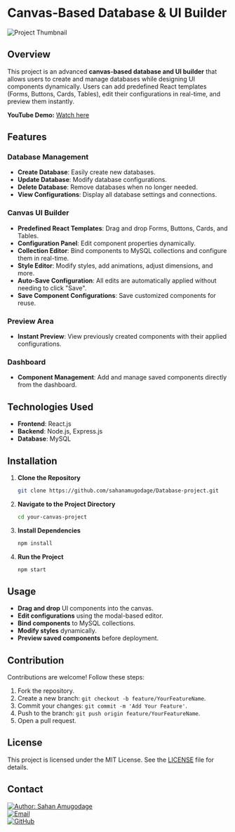 # Canvas-Based Database & UI Builder

![Project Thumbnail](https://img.youtube.com/vi/mumiHmbThKA/0.jpg)

## Overview

This project is an advanced **canvas-based database and UI builder** that allows users to create and manage databases while designing UI components dynamically. Users can add predefined React templates (Forms, Buttons, Cards, Tables), edit their configurations in real-time, and preview them instantly.

**YouTube Demo:** [Watch here](https://youtu.be/mumiHmbThKA?si=LLyPJwgCjdHjdUGW)

## Features

### Database Management

- **Create Database**: Easily create new databases.
- **Update Database**: Modify database configurations.
- **Delete Database**: Remove databases when no longer needed.
- **View Configurations**: Display all database settings and connections.

### Canvas UI Builder

- **Predefined React Templates**: Drag and drop Forms, Buttons, Cards, and Tables.
- **Configuration Panel**: Edit component properties dynamically.
- **Collection Editor**: Bind components to MySQL collections and configure them in real-time.
- **Style Editor**: Modify styles, add animations, adjust dimensions, and more.
- **Auto-Save Configuration**: All edits are automatically applied without needing to click "Save".
- **Save Component Configurations**: Save customized components for reuse.

### Preview Area

- **Instant Preview**: View previously created components with their applied configurations.

### Dashboard

- **Component Management**: Add and manage saved components directly from the dashboard.

## Technologies Used

- **Frontend**: React.js
- **Backend**: Node.js, Express.js
- **Database**: MySQL

## Installation

1. **Clone the Repository**
   ```bash
   git clone https://github.com/sahanamugodage/Database-project.git
   ```
2. **Navigate to the Project Directory**
   ```bash
   cd your-canvas-project
   ```
3. **Install Dependencies**
   ```bash
   npm install
   ```
4. **Run the Project**
   ```bash
   npm start
   ```

## Usage

- **Drag and drop** UI components into the canvas.
- **Edit configurations** using the modal-based editor.
- **Bind components** to MySQL collections.
- **Modify styles** dynamically.
- **Preview saved components** before deployment.

## Contribution

Contributions are welcome! Follow these steps:

1. Fork the repository.
2. Create a new branch: `git checkout -b feature/YourFeatureName`.
3. Commit your changes: `git commit -m 'Add Your Feature'`.
4. Push to the branch: `git push origin feature/YourFeatureName`.
5. Open a pull request.

## License

This project is licensed under the MIT License. See the [LICENSE](LICENSE) file for details.

## Contact

[![Author: Sahan Amugodage](https://img.shields.io/badge/Author-Sahan%20Amugodage-blue?style=for-the-badge)](mailto:sahanamugodage@gmail.com)  
[![Email](https://img.shields.io/badge/Email-sahanamugodage@gmail.com-red?style=for-the-badge)](mailto:sahanamugodage@gmail.com)  
[![GitHub](https://img.shields.io/badge/GitHub-sahanamugodage-black?style=for-the-badge&logo=github)](https://github.com/sahanamugodage)
